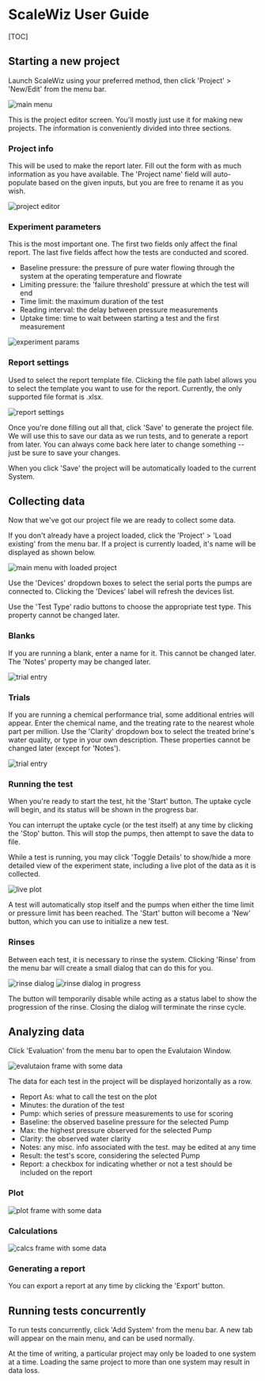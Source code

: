 # ScaleWiz User Guide

[TOC]


## Starting a new project
Launch ScaleWiz using your preferred method, then click 'Project' > 'New/Edit' from the menu bar.

![main menu](../img/main_menu(project).PNG)

This is the project editor screen. You'll mostly just use it for making new projects. The information is conveniently divided into three sections.

### Project info
This will be used to make the report later. Fill out the form with as much information as you have available. The 'Project name' field will auto-populate based on the given inputs, but you are free to rename it as you wish. 

![project editor](../img/project_editor.PNG)

### Experiment parameters
This is the most important one. The first two fields only affect the final report. The last five fields affect how the tests are conducted and scored.

- Baseline pressure: the pressure of pure water flowing through the system at the operating temperature and flowrate
- Limiting pressure: the 'failure threshold' pressure at which the test will end
- Time limit: the maximum duration of the test
- Reading interval: the delay between pressure measurements
- Uptake time: time to wait between starting a test and the first measurement

![experiment params](../img/project_editor(experiment).PNG)

### Report settings
Used to select the report template file.
Clicking the file path label allows you to select the template you want to use for the report.
Currently, the only supported file format is .xlsx.

![report settings](../img/project_editor(report).PNG)

Once you're done filling out all that, click 'Save' to generate the project file. We will use this to save our data as we run tests, and to generate a report from later. You can always come back here later to change something -- just be sure to save your changes.

When you click 'Save' the project will be automatically loaded to the current System.

## Collecting data
Now that we've got our project file we are ready to collect some data. 

If you don't already have a project loaded, click the 'Project' > 'Load existing' from the menu bar. If a project is currently loaded, it's name will be displayed as shown below.

![main menu with loaded project](../img/main_menu(loaded).PNG)

Use the 'Devices' dropdown boxes to select the serial ports the pumps are connected to. Clicking the 'Devices' label will refresh the devices list.

Use the 'Test Type' radio buttons to choose the appropriate test type. This property cannot be changed later.

### Blanks
If you are running a blank, enter a name for it. This cannot be changed later. The 'Notes' property may be changed later.

![trial entry](../img/main_menu(blank).PNG)


### Trials
If you are running a chemical performance trial, some additional entries will appear. Enter the chemical name, and the treating rate to the nearest whole part per million. Use the 'Clarity' dropdown box to select the treated brine's water quality, or type in your own description. These properties cannot be changed later (except for 'Notes').

![trial entry](../img/main_menu(trial).PNG)

### Running the test
When you're ready to start the test, hit the 'Start' button. The uptake cycle will begin, and its status will be shown in the progress bar. 

You can interrupt the uptake cycle (or the test itself) at any time by clicking the 'Stop' button. This will stop the pumps, then attempt to save the data to file.

While a test is running, you may click 'Toggle Details' to show/hide a more detailed view of the experiment state, including a live plot of the data as it is collected.

![live plot]()


A test will automatically stop itself and the pumps when either the time limit or pressure limit has been reached. The 'Start' button will become a 'New' button, which you can use to initialize a new test. 

### Rinses
Between each test, it is necessary to rinse the system. Clicking 'Rinse' from the menu bar will create a small dialog that can do this for you.

![rinse dialog](../img/rinse_dialog.PNG)
![rinse dialog in progress](../img/rinse_dialog(rinsing).PNG)

The button will temporarily disable while acting as a status label to show the progression of the rinse. Closing the dialog will terminate the rinse cycle. 

## Analyzing data 
Click 'Evaluation' from the menu bar to open the Evalutaion Window. 

![evalutaion frame with some data]()

The data for each test in the project will be displayed horizontally as a row.

- Report As: what to call the test on the plot
- Minutes: the duration of the test
- Pump: which series of pressure measurements to use for scoring
- Baseline: the observed baseline pressure for the selected Pump
- Max: the highest pressure observed for the selected Pump
- Clarity: the observed water clarity
- Notes: any misc. info associated with the test. may be edited at any time
- Result: the test's score, considering the selected Pump
- Report: a checkbox for indicating whether or not a test should be included on the report

### Plot

![plot frame with some data]()

### Calculations

![calcs frame with some data]()

### Generating a report

You can export a report at any time by clicking the 'Export' button.

## Running tests concurrently
To run tests concurrently, click 'Add System' from the menu bar. A new tab will appear on the main menu, and can be used normally. 

At the time of writing, a particular project may only be loaded to one system at a time. Loading the same project to more than one system may result in data loss. 












